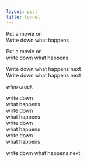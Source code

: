 ```yaml
---
layout: post
title: tunnel
---
```


Put a movie on  
Write down what happens  

Put a movie on  
write down what happens  
  
Write down what happens next  
Write down what happens next  
  
*whip crack*  
  
write down  
what happens  
write down  
what happens  
write down  
what happens  
write down  
what happens  
  
write down what happens next  
